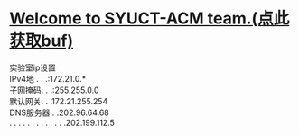 # [<u>Welcome to SYUCT-ACM team.</u>(点此获取buf)](https://github.com/syuctacm/syuctacm/wiki)

实验室ip设置<br/>
IPv4地  . . .:172.21.0.* <br/>
子网掩码. . .:255.255.0.0 <br/>
默认网关. . .172.21.255.254 <br/>
DNS服务器 . .202.96.64.68 <br/>
. . . . . . . . . . . . .202.199.112.5<br/>
